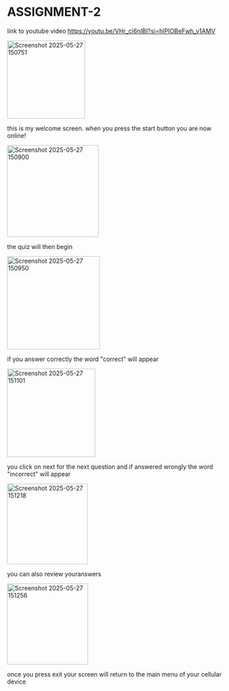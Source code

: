 # ASSIGNMENT-2
link to youtube video
https://youtu.be/VHr_ci6nIBI?si=hlPIOBeFwh_v1AMV


<img width="182" alt="Screenshot 2025-05-27 150751" src="https://github.com/user-attachments/assets/c9ed5275-a5c7-4a5f-b414-366d9effd422" />


this is my welcome screen. when you press the start button you are now online!


<img width="214" alt="Screenshot 2025-05-27 150900" src="https://github.com/user-attachments/assets/99a4f686-b5e7-4d7e-82cb-7df3dd110c30" />


the quiz will then begin


<img width="217" alt="Screenshot 2025-05-27 150950" src="https://github.com/user-attachments/assets/75e45dd9-ed77-4a92-8c3d-5c5c49f12e83" />


if you answer correctly the word "correct" will appear 


<img width="206" alt="Screenshot 2025-05-27 151101" src="https://github.com/user-attachments/assets/fc8520a1-61c6-43cc-9429-8474c1a95804" />


you click on next for the next question and if answered wrongly the word "incorrect" will appear


<img width="188" alt="Screenshot 2025-05-27 151218" src="https://github.com/user-attachments/assets/56f392a1-fe31-4b53-8ba0-f2dcc6cc4d6e" />


you can also review youranswers 


<img width="189" alt="Screenshot 2025-05-27 151256" src="https://github.com/user-attachments/assets/c03bb421-551e-4394-bd4a-8aaa882189a9" />


once you press exit your screen will return to the main menu of your cellular device
